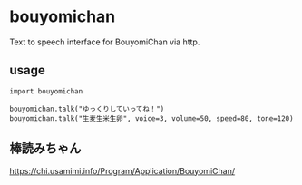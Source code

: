 # bouyomichan

Text to speech interface for BouyomiChan via http.

## usage

```
import bouyomichan

bouyomichan.talk("ゆっくりしていってね！")
bouyomichan.talk("生麦生米生卵", voice=3, volume=50, speed=80, tone=120)
```

## 棒読みちゃん

<https://chi.usamimi.info/Program/Application/BouyomiChan/>
